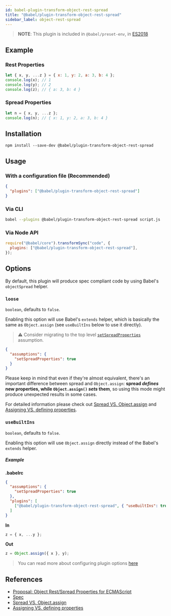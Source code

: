 ```yaml
---
id: babel-plugin-transform-object-rest-spread
title: "@babel/plugin-transform-object-rest-spread"
sidebar_label: object-rest-spread
---
```


> **NOTE**: This plugin is included in `@babel/preset-env`, in [ES2018](https://github.com/tc39/proposals/blob/master/finished-proposals.md)

## Example

### Rest Properties

```js title="JavaScript"
let { x, y, ...z } = { x: 1, y: 2, a: 3, b: 4 };
console.log(x); // 1
console.log(y); // 2
console.log(z); // { a: 3, b: 4 }
```

### Spread Properties

```js title="JavaScript"
let n = { x, y, ...z };
console.log(n); // { x: 1, y: 2, a: 3, b: 4 }
```

## Installation

```shell npm2yarn
npm install --save-dev @babel/plugin-transform-object-rest-spread
```

## Usage

### With a configuration file (Recommended)

```json title="babel.config.json"
{
  "plugins": ["@babel/plugin-transform-object-rest-spread"]
}
```

### Via CLI

```sh title="Shell"
babel --plugins @babel/plugin-transform-object-rest-spread script.js
```

### Via Node API

```js title="JavaScript"
require("@babel/core").transformSync("code", {
  plugins: ["@babel/plugin-transform-object-rest-spread"],
});
```

## Options

By default, this plugin will produce spec compliant code by using Babel's `objectSpread` helper.

### `loose`

`boolean`, defaults to `false`.

Enabling this option will use Babel's `extends` helper, which is basically the same as `Object.assign` (see `useBuiltIns` below to use it directly).

> ⚠️ Consider migrating to the top level [`setSpreadProperties`](assumptions.md#setspreadproperties) assumption.

```json title="babel.config.json"
{
  "assumptions": {
    "setSpreadProperties": true
  }
}
```

Please keep in mind that even if they're almost equivalent, there's an important difference between spread and `Object.assign`: **spread _defines_ new properties, while `Object.assign()` _sets_ them**, so using this mode might produce unexpected results in some cases.

For detailed information please check out [Spread VS. Object.assign](http://2ality.com/2016/10/rest-spread-properties.html#spreading-objects-versus-objectassign) and [Assigning VS. defining properties](http://exploringjs.com/es6/ch_oop-besides-classes.html#sec_assigning-vs-defining-properties).

### `useBuiltIns`

`boolean`, defaults to `false`.

Enabling this option will use `Object.assign` directly instead of the Babel's `extends` helper.

##### Example

**.babelrc**

```json title="JSON"
{
  "assumptions": {
    "setSpreadProperties": true
  },
  "plugins": [
    ["@babel/plugin-transform-object-rest-spread", { "useBuiltIns": true }]
  ]
}
```

**In**

```js title="JavaScript"
z = { x, ...y };
```

**Out**

```js title="JavaScript"
z = Object.assign({ x }, y);
```

> You can read more about configuring plugin options [here](https://babeljs.io/docs/en/plugins#plugin-options)

## References

- [Proposal: Object Rest/Spread Properties for ECMAScript](https://github.com/tc39/proposal-object-rest-spread)
- [Spec](https://tc39.github.io/transform-object-rest-spread/)
- [Spread VS. Object.assign](http://2ality.com/2016/10/rest-spread-properties.html#spreading-objects-versus-objectassign)
- [Assigning VS. defining properties](http://exploringjs.com/es6/ch_oop-besides-classes.html#sec_assigning-vs-defining-properties)
